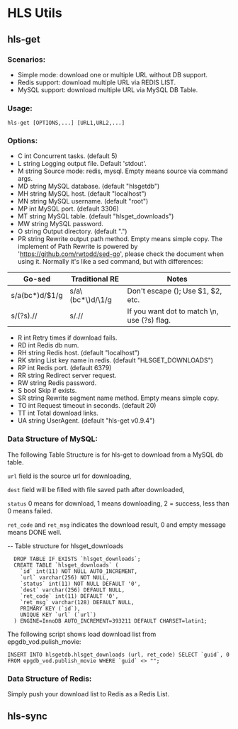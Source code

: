 # HLS Utils

## hls-get

### Scenarios:

   * Simple mode: download one or multiple URL without DB support.
   * Redis support: download multiple URL via REDIS LIST.
   * MySQL support: download multiple URL via MySQL DB Table.

### Usage:

    hls-get [OPTIONS,...] [URL1,URL2,...]

### Options:

- C int
      Concurrent tasks. (default 5)
- L string
      Logging output file. Default 'stdout'.
- M string
      Source mode: redis, mysql. Empty means source via command args.
- MD string
      MySQL database. (default "hlsgetdb")
- MH string
      MySQL host. (default "localhost")
- MN string
      MySQL username. (default "root")
- MP int
      MySQL port. (default 3306)
- MT string
      MySQL table. (default "hlsget_downloads")
- MW string
      MySQL password.
- O string
      Output directory. (default ".")
- PR string
      Rewrite output path method. Empty means simple copy. 
      The implement of Path Rewrite is powered by 'https://github.com/rwtodd/sed-go', please check the document when using it.
      Normally it's like a sed command, but with differences:
          
| Go-sed          |  Traditional RE   | Notes                             |
| --------------- | ----------------- | --------------------------------- |
|  s/a(bc*)d/$1/g |  s/a\\(bc*\\)d/\1/g | Don't escape (); Use $1, $2, etc. |
|  s/(?s).//      |  s/.//            | If you want dot to match \n, use (?s) flag.  |

- R int
      Retry times if download fails.
- RD int
      Redis db num.
- RH string
      Redis host. (default "localhost")
- RK string
      List key name in redis. (default "HLSGET_DOWNLOADS")
- RP int
      Redis port. (default 6379)
- RR string
      Redirect server request.
- RW string
      Redis password.
- S  bool
      Skip if exists.
- SR string
      Rewrite segment name method. Empty means simple copy.
- TO int
      Request timeout in seconds. (default 20)
- TT int
      Total download links.
- UA string
      UserAgent. (default "hls-get v0.9.4")

### Data Structure of MySQL:

  The following Table Structure is for hls-get to download from a MySQL db table.
  
  `url` field is the source url for downloading,
  
  `dest` field will be filled with file saved path after downloaded,
  
  `status` 0 means for download, 1 means downloading, 2 = success, less than 0 means failed.
  
  `ret_code` and `ret_msg` indicates the download result, 0 and empty message means DONE well.
 
  -- Table structure for hlsget_downloads
  
      DROP TABLE IF EXISTS `hlsget_downloads`;
      CREATE TABLE `hlsget_downloads` (
        `id` int(11) NOT NULL AUTO_INCREMENT,
        `url` varchar(256) NOT NULL,
        `status` int(11) NOT NULL DEFAULT '0',
        `dest` varchar(256) DEFAULT NULL,
        `ret_code` int(11) DEFAULT '0',
        `ret_msg` varchar(128) DEFAULT NULL,
        PRIMARY KEY (`id`),
        UNIQUE KEY `url` (`url`)
      ) ENGINE=InnoDB AUTO_INCREMENT=393211 DEFAULT CHARSET=latin1;
 
   The following script shows load download list from epgdb_vod.pulish_movie:
  
    INSERT INTO hlsgetdb.hlsget_downloads (url, ret_code) SELECT `guid`, 0 FROM epgdb_vod.publish_movie WHERE `guid` <> "";

### Data Structure of Redis:

  Simply push your download list to Redis as a Redis List.


## hls-sync

